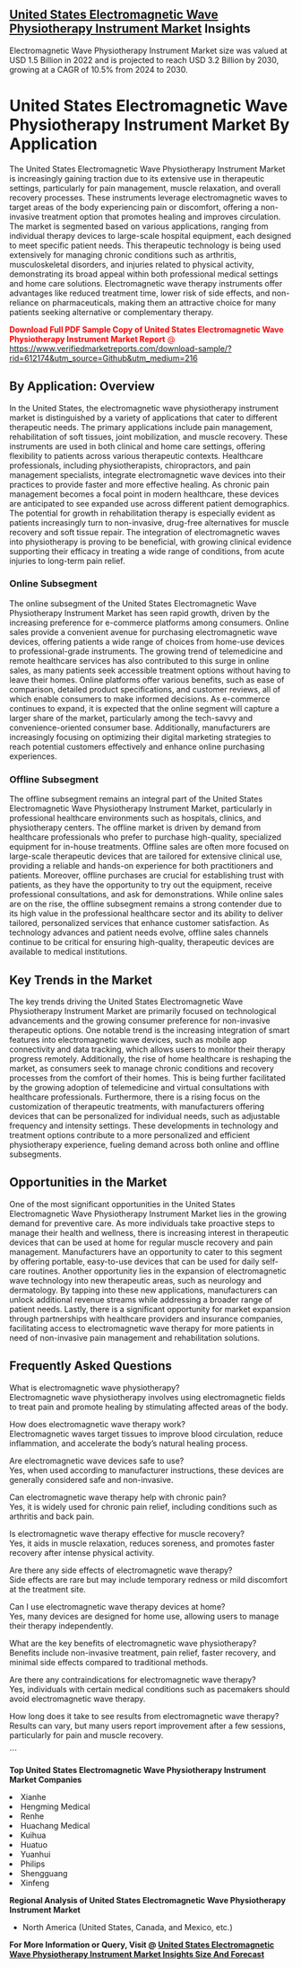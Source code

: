<h2><a href="https://www.verifiedmarketreports.com/download-sample/?rid=612174&amp;utm_source=Github&amp;utm_medium=216" target="_blank">United States Electromagnetic Wave Physiotherapy Instrument Market</a> Insights</h2><p>Electromagnetic Wave Physiotherapy Instrument Market size was valued at USD 1.5 Billion in 2022 and is projected to reach USD 3.2 Billion by 2030, growing at a CAGR of 10.5% from 2024 to 2030.</p><p><h1>United States Electromagnetic Wave Physiotherapy Instrument Market By Application</h1><p>The United States Electromagnetic Wave Physiotherapy Instrument Market is increasingly gaining traction due to its extensive use in therapeutic settings, particularly for pain management, muscle relaxation, and overall recovery processes. These instruments leverage electromagnetic waves to target areas of the body experiencing pain or discomfort, offering a non-invasive treatment option that promotes healing and improves circulation. The market is segmented based on various applications, ranging from individual therapy devices to large-scale hospital equipment, each designed to meet specific patient needs. This therapeutic technology is being used extensively for managing chronic conditions such as arthritis, musculoskeletal disorders, and injuries related to physical activity, demonstrating its broad appeal within both professional medical settings and home care solutions. Electromagnetic wave therapy instruments offer advantages like reduced treatment time, lower risk of side effects, and non-reliance on pharmaceuticals, making them an attractive choice for many patients seeking alternative or complementary therapy. <p><span class=""><span style="color: #ff0000;"><strong>Download Full PDF Sample Copy of United States Electromagnetic Wave Physiotherapy Instrument Market Report</strong> @ </span><a href="https://www.verifiedmarketreports.com/download-sample/?rid=612174&amp;utm_source=Github&amp;utm_medium=216" target="_blank">https://www.verifiedmarketreports.com/download-sample/?rid=612174&amp;utm_source=Github&amp;utm_medium=216</a></span></p></p><h2>By Application: Overview</h2><p>In the United States, the electromagnetic wave physiotherapy instrument market is distinguished by a variety of applications that cater to different therapeutic needs. The primary applications include pain management, rehabilitation of soft tissues, joint mobilization, and muscle recovery. These instruments are used in both clinical and home care settings, offering flexibility to patients across various therapeutic contexts. Healthcare professionals, including physiotherapists, chiropractors, and pain management specialists, integrate electromagnetic wave devices into their practices to provide faster and more effective healing. As chronic pain management becomes a focal point in modern healthcare, these devices are anticipated to see expanded use across different patient demographics. The potential for growth in rehabilitation therapy is especially evident as patients increasingly turn to non-invasive, drug-free alternatives for muscle recovery and soft tissue repair. The integration of electromagnetic waves into physiotherapy is proving to be beneficial, with growing clinical evidence supporting their efficacy in treating a wide range of conditions, from acute injuries to long-term pain relief.<h3>Online Subsegment</h3><p>The online subsegment of the United States Electromagnetic Wave Physiotherapy Instrument Market has seen rapid growth, driven by the increasing preference for e-commerce platforms among consumers. Online sales provide a convenient avenue for purchasing electromagnetic wave devices, offering patients a wide range of choices from home-use devices to professional-grade instruments. The growing trend of telemedicine and remote healthcare services has also contributed to this surge in online sales, as many patients seek accessible treatment options without having to leave their homes. Online platforms offer various benefits, such as ease of comparison, detailed product specifications, and customer reviews, all of which enable consumers to make informed decisions. As e-commerce continues to expand, it is expected that the online segment will capture a larger share of the market, particularly among the tech-savvy and convenience-oriented consumer base. Additionally, manufacturers are increasingly focusing on optimizing their digital marketing strategies to reach potential customers effectively and enhance online purchasing experiences.<h3>Offline Subsegment</h3><p>The offline subsegment remains an integral part of the United States Electromagnetic Wave Physiotherapy Instrument Market, particularly in professional healthcare environments such as hospitals, clinics, and physiotherapy centers. The offline market is driven by demand from healthcare professionals who prefer to purchase high-quality, specialized equipment for in-house treatments. Offline sales are often more focused on large-scale therapeutic devices that are tailored for extensive clinical use, providing a reliable and hands-on experience for both practitioners and patients. Moreover, offline purchases are crucial for establishing trust with patients, as they have the opportunity to try out the equipment, receive professional consultations, and ask for demonstrations. While online sales are on the rise, the offline subsegment remains a strong contender due to its high value in the professional healthcare sector and its ability to deliver tailored, personalized services that enhance customer satisfaction. As technology advances and patient needs evolve, offline sales channels continue to be critical for ensuring high-quality, therapeutic devices are available to medical institutions.<h2>Key Trends in the Market</h2><p>The key trends driving the United States Electromagnetic Wave Physiotherapy Instrument Market are primarily focused on technological advancements and the growing consumer preference for non-invasive therapeutic options. One notable trend is the increasing integration of smart features into electromagnetic wave devices, such as mobile app connectivity and data tracking, which allows users to monitor their therapy progress remotely. Additionally, the rise of home healthcare is reshaping the market, as consumers seek to manage chronic conditions and recovery processes from the comfort of their homes. This is being further facilitated by the growing adoption of telemedicine and virtual consultations with healthcare professionals. Furthermore, there is a rising focus on the customization of therapeutic treatments, with manufacturers offering devices that can be personalized for individual needs, such as adjustable frequency and intensity settings. These developments in technology and treatment options contribute to a more personalized and efficient physiotherapy experience, fueling demand across both online and offline subsegments.<h2>Opportunities in the Market</h2><p>One of the most significant opportunities in the United States Electromagnetic Wave Physiotherapy Instrument Market lies in the growing demand for preventive care. As more individuals take proactive steps to manage their health and wellness, there is increasing interest in therapeutic devices that can be used at home for regular muscle recovery and pain management. Manufacturers have an opportunity to cater to this segment by offering portable, easy-to-use devices that can be used for daily self-care routines. Another opportunity lies in the expansion of electromagnetic wave technology into new therapeutic areas, such as neurology and dermatology. By tapping into these new applications, manufacturers can unlock additional revenue streams while addressing a broader range of patient needs. Lastly, there is a significant opportunity for market expansion through partnerships with healthcare providers and insurance companies, facilitating access to electromagnetic wave therapy for more patients in need of non-invasive pain management and rehabilitation solutions.<h2>Frequently Asked Questions</h2><p>What is electromagnetic wave physiotherapy? <br> Electromagnetic wave physiotherapy involves using electromagnetic fields to treat pain and promote healing by stimulating affected areas of the body.</p><p>How does electromagnetic wave therapy work? <br> Electromagnetic waves target tissues to improve blood circulation, reduce inflammation, and accelerate the body’s natural healing process.</p><p>Are electromagnetic wave devices safe to use? <br> Yes, when used according to manufacturer instructions, these devices are generally considered safe and non-invasive.</p><p>Can electromagnetic wave therapy help with chronic pain? <br> Yes, it is widely used for chronic pain relief, including conditions such as arthritis and back pain.</p><p>Is electromagnetic wave therapy effective for muscle recovery? <br> Yes, it aids in muscle relaxation, reduces soreness, and promotes faster recovery after intense physical activity.</p><p>Are there any side effects of electromagnetic wave therapy? <br> Side effects are rare but may include temporary redness or mild discomfort at the treatment site.</p><p>Can I use electromagnetic wave therapy devices at home? <br> Yes, many devices are designed for home use, allowing users to manage their therapy independently.</p><p>What are the key benefits of electromagnetic wave physiotherapy? <br> Benefits include non-invasive treatment, pain relief, faster recovery, and minimal side effects compared to traditional methods.</p><p>Are there any contraindications for electromagnetic wave therapy? <br> Yes, individuals with certain medical conditions such as pacemakers should avoid electromagnetic wave therapy.</p><p>How long does it take to see results from electromagnetic wave therapy? <br> Results can vary, but many users report improvement after a few sessions, particularly for pain and muscle recovery.</p>```</p><p><strong>Top United States Electromagnetic Wave Physiotherapy Instrument Market Companies</strong></p><div data-test-id=""><p><li>Xianhe</li><li> Hengming Medical</li><li> Renhe</li><li> Huachang Medical</li><li> Kuihua</li><li> Huatuo</li><li> Yuanhui</li><li> Philips</li><li> Shengguang</li><li> Xinfeng</li></p><div><strong>Regional Analysis of&nbsp;United States Electromagnetic Wave Physiotherapy Instrument Market</strong></div><ul><li dir="ltr"><p dir="ltr">North America&nbsp;(United States, Canada, and Mexico, etc.)</p></li></ul><p><strong>For More Information or Query, Visit @&nbsp;</strong><strong><a href="https://www.verifiedmarketreports.com/product/electromagnetic-wave-physiotherapy-instrument-market/?utm_source=Github&amp;utm_medium=216" target="_blank">United States Electromagnetic Wave Physiotherapy Instrument Market Insights Size And Forecast</a></strong></p></div>

